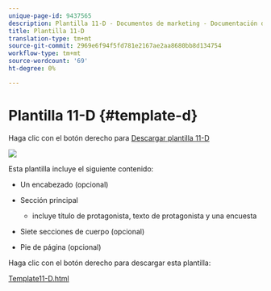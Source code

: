 ```yaml
---
unique-page-id: 9437565
description: Plantilla 11-D - Documentos de marketing - Documentación del producto
title: Plantilla 11-D
translation-type: tm+mt
source-git-commit: 2969e6f94f5fd781e2167ae2aa8680bb8d134754
workflow-type: tm+mt
source-wordcount: '69'
ht-degree: 0%

---
```



# Plantilla 11-D {#template-d}

Haga clic con el botón derecho para [Descargar plantilla 11-D](http://docs.marketo.com/download/attachments/9437565/template-11d.html?version=1&amp;modificationdate=1438211392000&amp;api=v2)

![](assets/template-11d.png)

Esta plantilla incluye el siguiente contenido:

* Un encabezado (opcional)
* Sección principal

   * incluye título de protagonista, texto de protagonista y una encuesta

* Siete secciones de cuerpo (opcional)
* Pie de página (opcional)

Haga clic con el botón derecho para descargar esta plantilla:

[Template11-D.html](http://docs.marketo.com/download/attachments/9437565/template-11d.html?version=1&amp;modificationdate=1438211392000&amp;api=v2)
